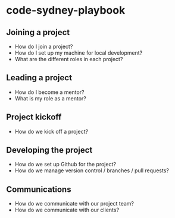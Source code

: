 # code-sydney-playbook

## Joining a project 
- How do I join a project? 
- How do I set up my machine for local development? 
- What are the different roles in each project? 

## Leading a project
- How do I become a mentor?
- What is my role as a mentor? 

## Project kickoff
- How do we kick off a project? 

## Developing the project 
- How do we set up Github for the project? 
- How do we manage version control / branches / pull requests? 

## Communications
- How do we communicate with our project team? 
- How do we communicate with our clients? 
